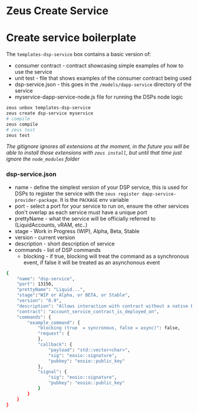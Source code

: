 Zeus Create Service
=====================

# Create service boilerplate

The `templates-dsp-service` box contains a basic version of:

- consumer contract - contract showcasing simple examples of how to use the service
- unit test - file that shows examples of the consumer contract being used
- dsp-service.json - this goes in the `/models/dapp-service` directory of the service
- myservice-dapp-service-node.js file for running the DSPs node logic

```bash
zeus unbox templates-dsp-service
zeus create dsp-service myservice
# compile
zeus compile
# zeus test
zeus test
```

*The gitignore ignores all extensions at the moment, in the future you will be able to install those extensions with `zeus install`, but until that time just ignore the `node_modules` folder*

### dsp-service.json

- name - define the simplest version of your DSP service, this is used for DSPs to register the service with the `zeus register dapp-service-provider-package`.  It is the `PACKAGE` env variable
- port - select a port for your service to run on, ensure the other services don't overlap as each service must have a unique port
- prettyName - what the service will be officially referred to (LiquidAccounts, vRAM, etc..)
- stage - Work in Progress (WIP), Alpha, Beta, Stable
- version - current version
- description - short description of service
- commands - list of DSP commands
    - blocking - if true, blocking will treat the command as a synchronous event, if false it will be treated as an asynchonous event

```bash
{
    "name": "dsp-service",
    "port": 13150,
    "prettyName": "Liquid...",
    "stage":"WIP or Alpha, or BETA, or Stable",
    "version": "0.9",
    "description": "Allows interaction with contract without a native EOS Account",
    "contract": "account_service_contract_is_deployed_on",
    "commands": {
        "example_command": {
            "blocking (true  = syncronous, false = async)": false,
            "request": {
            },
            "callback": {
                "payload": "std::vector<char>",
                "sig": "eosio::signature",
                "pubkey": "eosio::public_key"
            },
            "signal": {
                "sig": "eosio::signature",
                "pubkey": "eosio::public_key"
            }
        }
    }
}
```